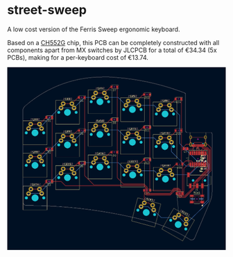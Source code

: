 # street-sweep
A low cost version of the Ferris Sweep ergonomic keyboard.

Based on a [CH552G](https://raw.githubusercontent.com/WeActStudio/WeActStudio.CH552CoreBoard/master/Datasheet/CH552DS1_en.PDF) chip, this PCB can be completely constructed with all components apart from MX switches by JLCPCB for a total of €34.34 (5x PCBs), making for a per-keyboard cost of €13.74.

![PCB](images/street-sweep-pcb.png)